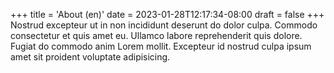 +++
title = 'About (en)'
date = 2023-01-28T12:17:34-08:00
draft = false
+++
Nostrud excepteur ut in non incididunt deserunt do dolor culpa. Commodo consectetur et quis amet eu. Ullamco labore reprehenderit quis dolore. Fugiat do commodo anim Lorem mollit. Excepteur id nostrud culpa ipsum amet sit proident voluptate adipisicing.
